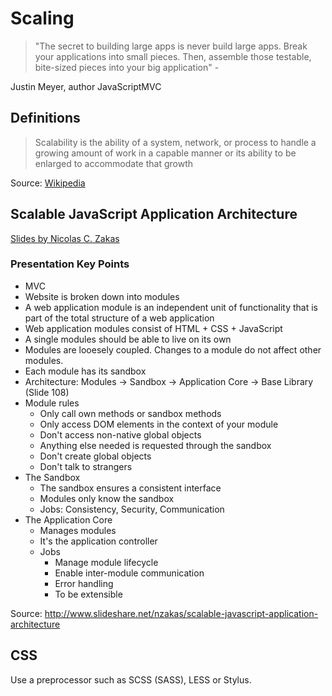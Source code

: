 # Scaling

> "The secret to building large apps is never build large apps. Break your applications into small pieces. Then, assemble those testable, bite-sized pieces into your big application" -

Justin Meyer, author JavaScriptMVC

## Definitions
> Scalability is the ability of a system, network, or process to handle a growing amount of work in a capable manner or its ability to be enlarged to accommodate that growth

Source: [Wikipedia](http://en.wikipedia.org/wiki/Scalability)

## Scalable JavaScript Application Architecture
[Slides by Nicolas C. Zakas](http://www.slideshare.net/nzakas/scalable-javascript-application-architecture)

### Presentation Key Points
- MVC
- Website is broken down into modules
- A web application module is an independent unit of functionality that is part of the total structure of a web application
- Web application modules consist of HTML + CSS + JavaScript
- A single modules should be able to live on its own
- Modules are looesely coupled. Changes to a module do not affect other modules.
- Each module has its sandbox
- Architecture: Modules -> Sandbox -> Application Core -> Base Library (Slide 108)
- Module rules
  + Only call own methods or sandbox methods
  + Only access DOM elements in the context of your module
  + Don't access non-native global objects
  + Anything else needed is requested through the sandbox
  + Don't create global objects
  + Don't talk to strangers
- The Sandbox
  + The sandbox ensures a consistent interface
  + Modules only know the sandbox
  + Jobs: Consistency, Security, Communication
- The Application Core
  + Manages modules
  + It's the application controller
  + Jobs
    * Manage module lifecycle
    * Enable inter-module communication
    * Error handling
    * To be extensible

Source: http://www.slideshare.net/nzakas/scalable-javascript-application-architecture

## CSS
Use a preprocessor such as SCSS (SASS), LESS or Stylus.




